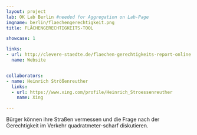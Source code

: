```yaml
---
layout: project
lab: OK Lab Berlin #needed for Aggregation on Lab-Page
imgname: berlin/flaechengerechtigkeit.png
title: FLÄCHENGERECHTIGKEITS-TOOL

showcase: 1

links:
- url: http://clevere-staedte.de/flaechen-gerechtigkeits-report-online
  name: Website


collaborators:
- name: Heinrich Strößenreuther
  links:
  - url: https://www.xing.com/profile/Heinrich_Stroessenreuther
    name: Xing

---
```


Bürger können ihre Straßen vermessen und die Frage nach der Gerechtigkeit im Verkehr quadratmeter-scharf diskutieren.
